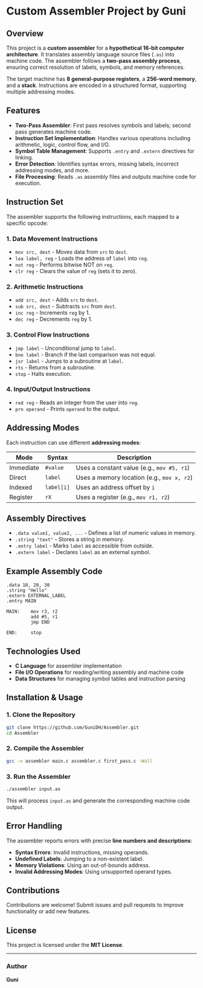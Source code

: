# Custom Assembler Project by Guni

## Overview

This project is a **custom assembler** for a **hypothetical 16-bit computer architecture**. It translates assembly language source files (`.as`) into machine code. The assembler follows a **two-pass assembly process**, ensuring correct resolution of labels, symbols, and memory references. 

The target machine has **8 general-purpose registers**, a **256-word memory**, and a **stack**. Instructions are encoded in a structured format, supporting multiple addressing modes.

## Features

- **Two-Pass Assembler**: First pass resolves symbols and labels; second pass generates machine code.
- **Instruction Set Implementation**: Handles various operations including arithmetic, logic, control flow, and I/O.
- **Symbol Table Management**: Supports `.entry` and `.extern` directives for linking.
- **Error Detection**: Identifies syntax errors, missing labels, incorrect addressing modes, and more.
- **File Processing**: Reads `.as` assembly files and outputs machine code for execution.

## Instruction Set

The assembler supports the following instructions, each mapped to a specific opcode:

### **1. Data Movement Instructions**
- `mov src, dest` - Moves data from `src` to `dest`.
- `lea label, reg` - Loads the address of `label` into `reg`.
- `not reg` - Performs bitwise NOT on `reg`.
- `clr reg` - Clears the value of `reg` (sets it to zero).

### **2. Arithmetic Instructions**
- `add src, dest` - Adds `src` to `dest`.
- `sub src, dest` - Subtracts `src` from `dest`.
- `inc reg` - Increments `reg` by 1.
- `dec reg` - Decrements `reg` by 1.

### **3. Control Flow Instructions**
- `jmp label` - Unconditional jump to `label`.
- `bne label` - Branch if the last comparison was not equal.
- `jsr label` - Jumps to a subroutine at `label`.
- `rts` - Returns from a subroutine.
- `stop` - Halts execution.

### **4. Input/Output Instructions**
- `red reg` - Reads an integer from the user into `reg`.
- `prn operand` - Prints `operand` to the output.

## Addressing Modes

Each instruction can use different **addressing modes**:

| Mode         | Syntax       | Description |
|-------------|-------------|-------------|
| Immediate   | `#value`    | Uses a constant value (e.g., `mov #5, r1`) |
| Direct      | `label`     | Uses a memory location (e.g., `mov x, r2`) |
| Indexed     | `label[i]`  | Uses an address offset by `i` |
| Register    | `rX`        | Uses a register (e.g., `mov r1, r2`) |

## Assembly Directives

- `.data value1, value2, ...` - Defines a list of numeric values in memory.
- `.string "text"` - Stores a string in memory.
- `.entry label` - Marks `label` as accessible from outside.
- `.extern label` - Declares `label` as an external symbol.

## Example Assembly Code

```assembly
.data 10, 20, 30
.string "Hello"
.extern EXTERNAL_LABEL
.entry MAIN

MAIN:    mov r3, r2
         add #5, r1
         jmp END

END:     stop
```

## Technologies Used

- **C Language** for assembler implementation
- **File I/O Operations** for reading/writing assembly and machine code
- **Data Structures** for managing symbol tables and instruction parsing

## Installation & Usage

### 1. Clone the Repository
```sh
git clone https://github.com/GuniDH/Assembler.git
cd Assembler
```

### 2. Compile the Assembler
```sh
gcc -o assembler main.c assembler.c first_pass.c -Wall
```

### 3. Run the Assembler
```sh
./assembler input.as
```
This will process `input.as` and generate the corresponding machine code output.

## Error Handling

The assembler reports errors with precise **line numbers and descriptions**:

- **Syntax Errors**: Invalid instructions, missing operands.
- **Undefined Labels**: Jumping to a non-existent label.
- **Memory Violations**: Using an out-of-bounds address.
- **Invalid Addressing Modes**: Using unsupported operand types.

## Contributions

Contributions are welcome! Submit issues and pull requests to improve functionality or add new features.

## License

This project is licensed under the **MIT License**.

---
### Author
**Guni**  


